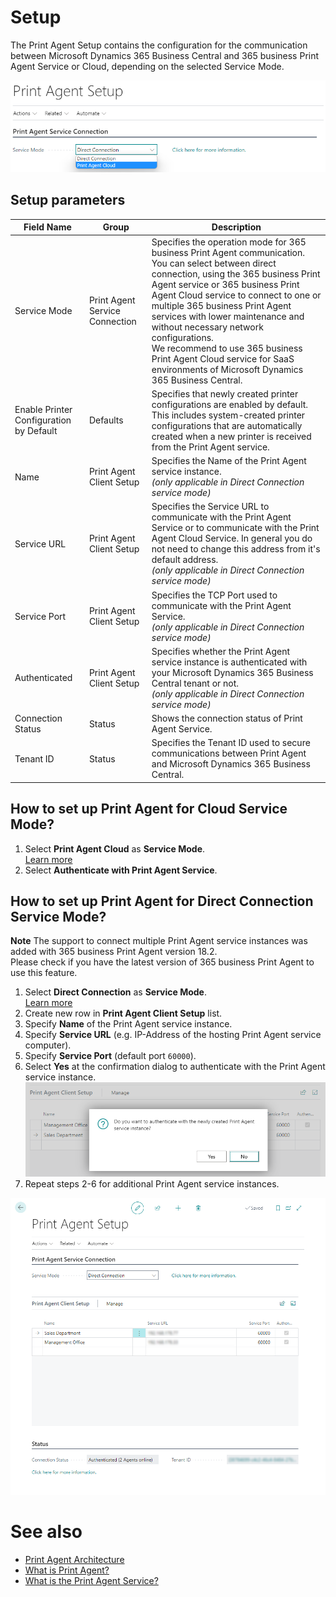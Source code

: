 # Setup

The Print Agent Setup contains the configuration for the communication between Microsoft Dynamics 365 Business Central and 365 business Print Agent Service or Cloud, depending on the selected Service Mode.

![Print Agent Setup](/assets/images/365-business-print-agent/646d98fab6c688ad444f61f5397dce86873cda4a90db60986a40ba1eb3911ce9.png)

## Setup parameters

| Field Name | Group | Description |
| --- | --- | --- |
| Service Mode | Print Agent Service Connection | Specifies the operation mode for 365 business Print Agent communication. You can select between direct connection, using the 365 business Print Agent service or 365 business Print Agent Cloud service to connect to one or multiple 365 business Print Agent services with lower maintenance and without necessary network configurations.<br>We recommend to use 365 business Print Agent Cloud service for SaaS environments of Microsoft Dynamics 365 Business Central. |
| Enable Printer Configuration by Default | Defaults | Specifies that newly created printer configurations are enabled by default. This includes system-created printer configurations that are automatically created when a new printer is received from the Print Agent service. |
| Name | Print Agent Client Setup | Specifies the Name of the Print Agent service instance.<br>_(only applicable in Direct Connection service mode)_ |
| Service URL | Print Agent Client Setup | Specifies the Service URL to communicate with the Print Agent Service or to communicate with the Print Agent Cloud Service. In general you do not need to change this address from it's default address.<br>_(only applicable in Direct Connection service mode)_ |
| Service Port | Print Agent Client Setup | Specifies the TCP Port used to communicate with the Print Agent Service.<br>_(only applicable in Direct Connection service mode)_ |
| Authenticated | Print Agent Client Setup | Specifies whether the Print Agent service instance is authenticated with your Microsoft Dynamics 365 Business Central tenant or not.<br>_(only applicable in Direct Connection service mode)_ |
| Connection Status | Status | Shows the connection status of Print Agent Service. |
| Tenant ID | Status | Specifies the Tenant ID used to secure communications between Print Agent and Microsoft Dynamics 365 Business Central. |

## How to set up Print Agent for Cloud Service Mode?

 1. Select **Print Agent Cloud** as **Service Mode**.<br>[Learn more](print-agent-whatis.md#architecture)
 2. Select **Authenticate with Print Agent Service**.

## How to set up Print Agent for Direct Connection Service Mode?

<div class="alert alert-info">
    <i class="fa-duotone fa-thin fa-lightbulb fa-lg"></i> <strong>Note</strong> The support to connect multiple Print Agent service instances was added with 365 business Print Agent version 18.2.<br>Please check if you have the latest version of 365 business Print Agent to use this feature.
</div>

 1. Select **Direct Connection** as **Service Mode**.<br>[Learn more](print-agent-whatis.md#architecture)
 2. Create new row in **Print Agent Client Setup** list.
 3. Specify **Name** of the Print Agent service instance.
 4. Specify **Service URL** (e.g. IP-Address of the hosting Print Agent service computer).
 5. Specify **Service Port** (default port `60000`).
 6. Select **Yes** at the confirmation dialog to authenticate with the Print Agent service instance.<br>![Confirmation dialog for Print Agent service authentication](/assets/images/365-business-print-agent/a35b2150c883bf9145a1c14e555a9e3bdd18c906ddcef52e7b14a4600699a44a.png)
 7. Repeat steps 2-6 for additional Print Agent service instances.

![Direct Connection - Print Agent Client Setup](/assets/images/365-business-print-agent/ad7903e49277a20398b0c18fa585552dcfe486312d657bc2c78b7e41f2b3d62b.png) 

# See also

 - [Print Agent Architecture](print-agent-whatis.md#architecture)
 - [What is Print Agent?](print-agent-whatis.md)
 - [What is the Print Agent Service?](print-agent-client-whatis.md)
